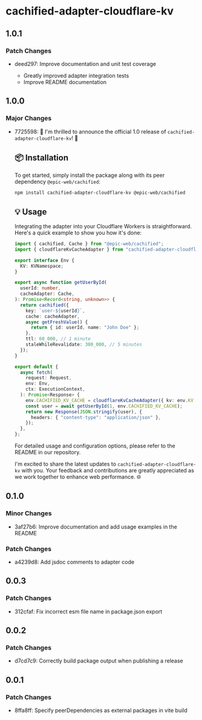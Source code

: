 # cachified-adapter-cloudflare-kv

## 1.0.1

### Patch Changes

- deed297: Improve documentation and unit test coverage

  - Greatly improved adapter integration tests
  - Improve README documentation

## 1.0.0

### Major Changes

- 7725598: 🎉 I'm thrilled to announce the official 1.0 release of `cachified-adapter-cloudflare-kv`! 🚀

  ## 📦 Installation

  To get started, simply install the package along with its peer dependency `@epic-web/cachified`:

  ```sh
  npm install cachified-adapter-cloudflare-kv @epic-web/cachified
  ```

  ## 💡 Usage

  Integrating the adapter into your Cloudflare Workers is straightforward. Here's a quick example to show you how it's done:

  ```ts
  import { cachified, Cache } from "@epic-web/cachified";
  import { cloudflareKvCacheAdapter } from "cachified-adapter-cloudflare-kv";

  export interface Env {
    KV: KVNamespace;
  }

  export async function getUserById(
    userId: number,
    cacheAdapter: Cache,
  ): Promise<Record<string, unknown>> {
    return cachified({
      key: `user-${userId}`,
      cache: cacheAdapter,
      async getFreshValue() {
        return { id: userId, name: "John Doe" };
      },
      ttl: 60_000, // 1 minute
      staleWhileRevalidate: 300_000, // 5 minutes
    });
  }

  export default {
    async fetch(
      request: Request,
      env: Env,
      ctx: ExecutionContext,
    ): Promise<Response> {
      env.CACHIFIED_KV_CACHE = cloudflareKvCacheAdapter({ kv: env.KV });
      const user = await getUserById(1, env.CACHIFIED_KV_CACHE);
      return new Response(JSON.stringify(user), {
        headers: { "content-type": "application/json" },
      });
    },
  };
  ```

  For detailed usage and configuration options, please refer to the README in our repository.

  I'm excited to share the latest updates to `cachified-adapter-cloudflare-kv` with you. Your feedback and contributions are greatly appreciated as we work together to enhance web performance. 🌐

## 0.1.0

### Minor Changes

- 3af27b6: Improve documentation and add usage examples in the README

### Patch Changes

- a4239d8: Add jsdoc comments to adapter code

## 0.0.3

### Patch Changes

- 312cfaf: Fix incorrect esm file name in package.json export

## 0.0.2

### Patch Changes

- d7cd7c9: Correctly build package output when publishing a release

## 0.0.1

### Patch Changes

- 8ffa8ff: Specify peerDependencies as external packages in vite build
